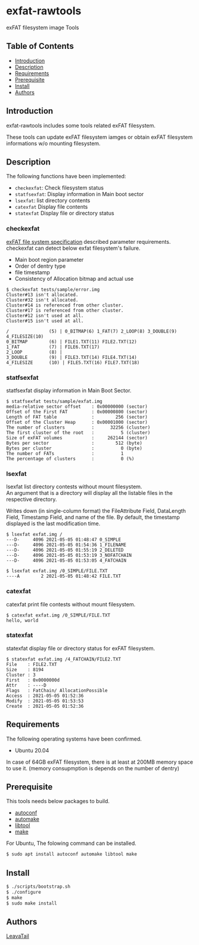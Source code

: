 # exfat-rawtools

exFAT filesystem image Tools

## Table of Contents

- [Introduction](#Introduction)
- [Description](#Description)
- [Requirements](#Requirements)
- [Prerequisite](Prerequisite)
- [Install](#Install)
- [Authors](#Authors)

## Introduction

exfat-rawtools includes some tools related exFAT filesystem.

These tools can update exFAT filesystem iamges or obtain exFAT filesystem
informations w/o mounting filesystem.


## Description

The following functions have been implemented:

- `checkexfat`: Check filesystem status
- `statfsexfat`: Display information in Main boot sector
- `lsexfat`: list directory contents
- `catexfat` Display file contents
- `statexfat` Display file or directory status

### checkexfat

[exFAT file system specification](https://docs.microsoft.com/en-us/windows/win32/fileio/exfat-specification) described parameter requirements.  
checkexfat can detect below exfat filesystem's failure.

- Main boot region parameter
- Order of dentry type
- file timestamp
- Consistency of Allocation bitmap and actual use

```
$ checkexfat tests/sample/error.img
Cluster#13 isn't allocated.
Cluster#32 isn't allocated.
Cluster#14 is referenced from other cluster.
Cluster#17 is referenced from other cluster.
Cluster#12 isn't used at all.
Cluster#15 isn't used at all.

/               (5) | 0_BITMAP(6) 1_FAT(7) 2_LOOP(8) 3_DOUBLE(9) 4_FILESIZE(10)
0_BITMAP        (6) | FILE1.TXT(11) FILE2.TXT(12)
1_FAT           (7) | FILE6.TXT(17)
2_LOOP          (8) |
3_DOUBLE        (9) | FILE3.TXT(14) FILE4.TXT(14)
4_FILESIZE      (10) | FILE5.TXT(16) FILE7.TXT(18)
```

### statfsexfat

statfsexfat display information in Main Boot Sector.

```
$ statfsexfat tests/sample/exfat.img
media-relative sector offset    : 0x00000000 (sector)
Offset of the First FAT         : 0x00000800 (sector)
Length of FAT table             :        256 (sector)
Offset of the Cluster Heap      : 0x00001000 (sector)
The number of clusters          :      32256 (cluster)
The first cluster of the root   :          5 (cluster)
Size of exFAT volumes           :     262144 (sector)
Bytes per sector                :        512 (byte)
Bytes per cluster               :          0 (byte)
The number of FATs              :          1
The percentage of clusters      :          0 (%)
```

### lsexfat

lsexfat list directory contests without mount filesystem.  
An argument that is a directory will display all the listable files in the respective directory.

Writes down (in single-column format) the FileAttribute Field, DataLength Field, Timestamp Field, and name of the file. 
By default, the timestamp displayed is the last modification time.

```
$ lsexfat exfat.img /
---D-     4096 2021-05-05 01:48:47 0_SIMPLE
---D-     4096 2021-05-05 01:54:36 1_FILENAME
---D-     4096 2021-05-05 01:55:19 2_DELETED
---D-     4096 2021-05-05 01:53:19 3_NOFATCHAIN
---D-     4096 2021-05-05 01:53:05 4_FATCHAIN

$ lsexfat exfat.img /0_SIMPLE/FILE.TXT
----A        2 2021-05-05 01:48:42 FILE.TXT
```

### catexfat

catexfat print file contests without mount filesystem.

```
$ catexfat exfat.img /0_SIMPLE/FILE.TXT
hello, world
```

### statexfat

statexfat display file or directory status for exFAT filesystem.

```
$ statexfat exfat.img /4_FATCHAIN/FILE2.TXT
File    : FILE2.TXT
Size    : 8194
Cluster : 3 
First   : 0x0000000d
Attr    : ----D
Flags   : FatChain/ AllocationPossible
Access  : 2021-05-05 01:52:36
Modify  : 2021-05-05 01:53:53
Create  : 2021-05-05 01:52:36
```

## Requirements

The following operating systems have been confirmed.

- Ubuntu 20.04

In case of 64GB exFAT filesystem,
there is at least at 200MB memory space to use it.
(memory consupmption is depends on the number of dentry)

## Prerequisite

This tools needs below packages to build.

- [autoconf](http://www.gnu.org/software/autoconf/)
- [automake](https://www.gnu.org/software/automake/)
- [libtool](https://www.gnu.org/software/libtool/)
- [make](https://www.gnu.org/software/make/)

For Ubuntu, The folowing command can be installed.

```bash
$ sudo apt install autoconf automake libtool make
```

## Install

```bash
$ ./scripts/bootstrap.sh
$ ./configure
$ make
$ sudo make install
```

## Authors

[LeavaTail](https://github.com/LeavaTail)
